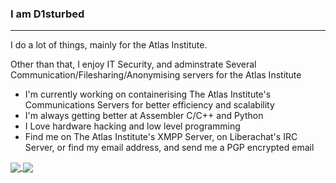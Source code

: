 ### I am D1sturbed

***

I do a lot of things, mainly for the Atlas Institute.

Other than that, I enjoy IT Security, and adminstrate Several Communication/Filesharing/Anonymising servers for the Atlas Institute

- I'm currently working on containerising The Atlas Institute's Communications Servers for better efficiency and scalability
- I'm always getting better at Assembler C/C++ and Python
- I Love hardware hacking and low level programming
- Find me on The Atlas Institute's XMPP Server, on Liberachat's IRC Server, or find my email address, and send me a PGP encrypted email


<a href="https://github.com/anuraghazra/github-readme-stats">
  <img align="center" src="https://github-readme-stats.vercel.app/api?username=d1sturbances&show_icons=true&theme=dracula" />
</a>
<a href="https://github.com/anuraghazra/github-readme-stats">
  <img align="center" src="https://github-readme-stats.vercel.app/api/top-langs/?username=d1sturbances&langs_count=6&layout=compact&theme=dracula" /
</a>


